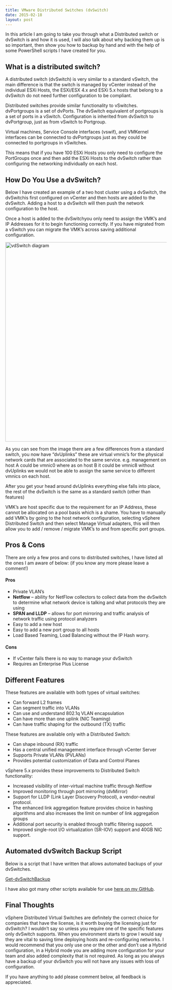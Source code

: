 ```yaml
---
title: VMware Distributed Switches (dvSwitch)
date: 2015-02-18
layout: post
---
```

In this article I am going to take you through what a Distributed switch or dvSwitch is and how it is used, I will also talk about why backing them up is so important, then show you how to backup by hand and with the help of some PowerShell scripts I have created for you.
<!--more-->

## What is a distributed switch?

A distributed switch (dvSwitch) is very similar to a standard vSwitch, the main difference is that the switch is managed by vCenter instead of the individual ESXi Hosts, the ESXi/ESX 4.x and ESXi 5.x hosts that belong to a dvSwitch do not need further configuration to be compliant.

Distributed switches provide similar functionality to vSwitches. dvPortgroups is a set of dvPorts. The dvSwitch equivalent of portgroups is a set of ports in a vSwitch. Configuration is inherited from dvSwitch to dvPortgroup, just as from vSwitch to Portgroup.

Virtual machines, Service Console interfaces (vswif), and VMKernel interfaces can be connected to dvPortgroups just as they could be connected to portgroups in vSwitches.

This means that if you have 100 ESXi Hosts you only need to configure the PortGroups once and then add the ESXi Hosts to the dvSwitch rather than configuring the networking individually on each host.

## How Do You Use a dvSwitch?

Below I have created an example of a two host cluster using a dvSwitch, the dvSwitchis first configured on vCenter and then hosts are added to the dvSwitch. Adding a host to a dvSwitch will then push the network configuration to the host.

Once a host is added to the dvSwitchyou only need to assign the VMK&#8217;s and IP Addresses for it to begin functioning correctly. If you have migrated from a vSwitch you can migrate the VMK&#8217;s across saving additional configuration.

[<img loading="lazy" src="http://35.176.61.220/wp-content/uploads/2015/02/vdSwitch.png" alt="vdSwitch diagram" width="1017" height="621" class="aligncenter size-full wp-image-623" />](http://35.176.61.220/wp-content/uploads/2015/02/vdSwitch.png)

As you can see from the image there are a few differences from a standard switch, you now have &#8220;dvUplinks&#8221; these are virtual vmnic&#8217;s for the physical network cards that are associated to the same service. e.g. management on host A could be vmnic0 where as on host B it could be vmnic8 without dvUplinks we would not be able to assign the same service to different vmnics on each host.

After you get your head around dvUplinks everything else falls into place, the rest of the dvSwitch is the same as a standard switch (other than features)

VMK&#8217;s are host specific due to the requirement for an IP Address, these cannot be allocated on a pool basis which is a shame. You have to manually add VMK&#8217;s by going to the host network configuration, selecting vSphere Distributed Switch and then select Manage Virtual adapters, this will then allow you to add / remove / migrate VMK&#8217;s to and from specific port groups.

## Pros & Cons

There are only a few pros and cons to distributed switches, I have listed all the ones I am aware of below: (if you know any more please leave a comment!)

#### Pros

<ul class="show-list-item">
  <li>
    Private VLAN&#8217;s
  </li>
  <li>
    <b>Netflow</b> – ability for NetFlow collectors to collect data from the dvSwitch to determine what network device is talking and what protocols they are using
  </li>
  <li>
    <b>SPAN and LLDP</b> – allows for port mirroring and traffic analysis of network traffic using protocol analyzers
  </li>
  <li>
    Easy to add a new host
  </li>
  <li>
    Easy to add a new port group to all hosts
  </li>
  <li>
    Load Based Teaming, Load Balancing without the IP Hash worry.
  </li>
</ul>

#### Cons

<ul class="show-list-item">
  <li>
    If vCenter fails there is no way to manage your dvSwitch
  </li>
  <li>
    Requires an Enterprise Plus License
  </li>
</ul>

## Different Features

These features are available with both types of virtual switches:

<ul class="show-list-item">
  <li>
    Can forward L2 frames
  </li>
  <li>
    Can segment traffic into VLANs
  </li>
  <li>
    Can use and understand 802.1q VLAN encapsulation
  </li>
  <li>
    Can have more than one uplink (NIC Teaming)
  </li>
  <li>
    Can have traffic shaping for the outbound (TX) traffic
  </li>
</ul>

These features are available only with a Distributed Switch:

<ul class="show-list-item">
  <li>
    Can shape inbound (RX) traffic
  </li>
  <li>
    Has a central unified management interface through vCenter Server
  </li>
  <li>
    Supports Private VLANs (PVLANs)
  </li>
  <li>
    Provides potential customization of Data and Control Planes
  </li>
</ul>

vSphere 5.x provides these improvements to Distributed Switch functionality:

<ul class="show-list-item">
  <li>
    Increased visibility of inter-virtual machine traffic through Netflow
  </li>
  <li>
    Improved monitoring through port mirroring (dvMirror)
  </li>
  <li>
    Support for LLDP (Link Layer Discovery Protocol), a vendor-neutral protocol.
  </li>
  <li>
    The enhanced link aggregation feature provides choice in hashing algorithms and also increases the limit on number of link aggregation groups
  </li>
  <li>
    Additional port security is enabled through traffic filtering support.
  </li>
  <li>
    Improved single-root I/O virtualization (SR-IOV) support and 40GB NIC support.
  </li>
</ul>

## Automated dvSwitch Backup Script

Below is a script that I have written that allows automated backups of your dvSwitches.

[Get-dvSwitchBackup](https://github.com/SpottedHyenaUK/dvSwitches/raw/master/Get-dvSwitchBackup.ps1)

I have also got many other scripts available for use <a href="https://github.com/SpottedHyenaUK/" target="_blank">here on my GitHub</a>.

## Final Thoughts

vSphere Distributed Virtual Switches are definitely the correct choice for companies that have the license, is it worth buying the licensing just for dvSwitch? I wouldn&#8217;t say so unless you require one of the specific features only dvSwitch supports. When you environment starts to grow I would say they are vital to saving time deploying hosts and re-configuring networks. I would recommend that you only use one or the other and don&#8217;t use a Hybrid configuration, in a Hybrid mode you are adding more configuration for your team and also added complexity that is not required. As long as you always have a backup of your dvSwitch you will not have any issues with loss of configuration.

If you have anything to add please comment below, all feedback is appreciated.

